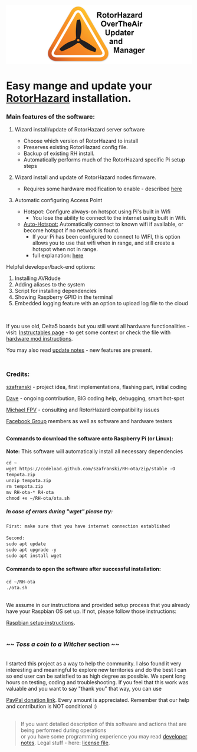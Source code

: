 ![OTA Logo](./resources/ota_logo.png)

# Easy mange and update your [RotorHazard](https://github.com/RotorHazard/RotorHazard) installation. 



### Main features of the software:

1. Wizard install/update of RotorHazard server software
     - Choose which version of RotorHazard to install
     - Preserves existing RotorHazard config file.
     - Backup of existing RH install.
     - Automatically performs much of the RotorHazard specific Pi setup steps

1. Wizard install and update of RotorHazard nodes firmware.
     - Requires some hardware modification to enable - described [here](how_to/hw_mod_instructions.txt)

1. Automatic configuring Access Point
     - Hotspot: Configure always-on hotspot using Pi's built in Wifi 
        - You lose the ability to connect to the internet using built in Wifi. 
     - [Auto-Hotspot:](./AUTO_HOTSPOT.md) Automatically connect to known wifi if available, or become hotspot if no network is found. 
        - If your Pi has been configured to connect to WIFI, this option allows you to use that wifi when in range, and still create a hotspot when not in range.
        - full explanation: [here](https://www.raspberryconnect.com/projects/65-raspberrypi-hotspot-accesspoints/158-raspberry-pi-auto-wifi-hotspot-switch-direct-connection)

Helpful developer/back-end options:
1. Installing AVRdude
1. Adding aliases to the system
1. Script for installing dependencies 
1. Showing Raspberry GPIO in the terminal
1. Embedded logging feature with an option to upload log file to the cloud 
<br/>

If you use old, Delta5 boards but you still want all hardware functionalities - visit: [Instructables page](https://www.instructables.com/id/RotorHazard-Updater/) - to get some context
or check the file with [hardware mod instructions](/how_to/hw_mod_instructions.txt).

You may also read [update notes](/docs/update-notes.txt) - new features are present.
</br></br>
##
### Credits:
[szafranski](https://github.com/szafranski) - project idea, first implementations, flashing part, initial coding
</br>

[Dave](https://github.com/just-david) - ongoing contribution, BIG coding help, debugging, smart hot-spot
</br>

[Michael FPV](https://github.com/HazardCreative) - consulting and RotorHazard compatibility issues
</br>

[Facebook Group](https://www.facebook.com/groups/207159263704015) members as well as  software and hardware testers
</br>
##
#### Commands to download the software onto Raspberry Pi (or Linux):
**Note:**  This software will automatically install all necessary dependencies

    cd ~
    wget https://codeload.github.com/szafranski/RH-ota/zip/stable -O tempota.zip
    unzip tempota.zip
    rm tempota.zip
    mv RH-ota-* RH-ota
    chmod +x ~/RH-ota/ota.sh

##### In case of errors during "wget" please try: 
    First: make sure that you have internet connection established
    
    Second:
    sudo apt update
    sudo apt upgrade -y
    sudo apt install wget
    
#### Commands to open the software after successful installation:
    
    cd ~/RH-ota
    ./ota.sh

<br/>
We assume in our instructions and provided setup process that you already have your Raspbian OS set up. 
If not, please follow those instructions: 

[Raspbian setup instructions](https://www.raspberrypi.org/documentation/installation/installing-images/README.md).
<br/>
<br/>

### ~~ *Toss a coin to a Witcher* section ~~

<br/>
I started this project as a way to help the community. I also found it very interesting and meaningful to explore new territories and do the best I can so end user can be satisfied to as high degree as possible. We spent long hours on testing, coding and troubleshooting. If you feel that this work was valuable and you want to say "thank you" that way, you can use
 
 [PayPal donation link](https://www.paypal.com/cgi-bin/webscr?cmd=_s-xclick&hosted_button_id=ULZYQPB38C8UQ&source=url). Every amount is appreciated. Remember that our help and contribution is NOT conditional :)
<br/> 
<br/>

>If you want detailed description of this software and actions that are being performed during operations</br>
>or you have some programming experience you may read [developer notes](/docs/dev-notes.txt). Legal stuff - here: [license file](/docs/LICENSE.txt).

